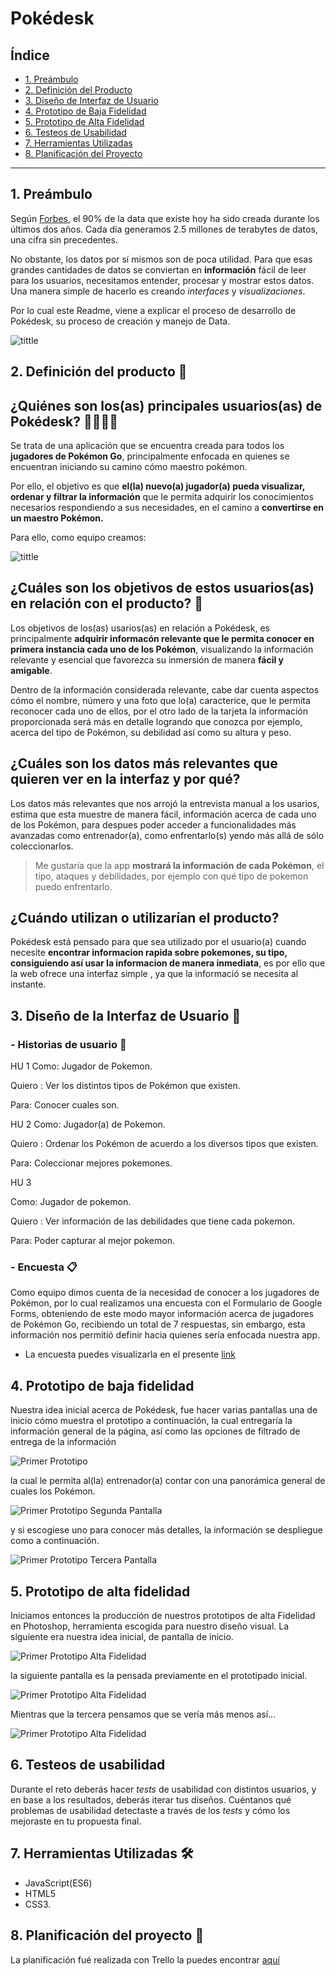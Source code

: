 # Pokédesk 


## Índice

* [1. Preámbulo](#1-preámbulo)
* [2. Definición del Producto](#2-definiresumen-del-proyecto)
* [3. Diseño de Interfaz de Usuario](#3diseño-de-Interfazdeusuario)
* [4. Prototipo de Baja Fidelidad](#4-Prototipo-de-baja-Fidelidad)
* [5. Prototipo de Alta Fidelidad](#5-prototipo-de-alta-fidelidad)
* [6. Testeos de Usabilidad](#6-testeos-de-usabilidad)
* [7. Herramientas Utilizadas](#7-Herramientas-utilizadas)
* [8. Planificación del Proyecto](#8-Planificación-del-proyecto)

***

## 1. Preámbulo

Según [Forbes](https://www.forbes.com/sites/bernardmarr/2018/05/21/how-much-data-do-we-create-every-day-the-mind-blowing-stats-everyone-should-read),
el 90% de la data que existe hoy ha sido creada durante los últimos dos años.
Cada día generamos 2.5 millones de terabytes de datos, una cifra sin precedentes.

No obstante, los datos por sí mismos son de poca utilidad. Para que esas
grandes cantidades de datos se conviertan en **información** fácil de leer para
los usuarios, necesitamos entender, procesar y mostrar estos datos. Una manera
simple de hacerlo es creando _interfaces_ y _visualizaciones_.

Por lo cual este Readme, viene a explicar el proceso de desarrollo de Pokédesk, su proceso de creación y manejo de Data.  

![tittle](README/INITIALDL.png)


## 2.  Definición del producto 📝

## ¿Quiénes son los(as) principales usuarios(as) de Pokédesk? 🙋‍♂🙋‍♀

Se trata de una aplicación que se encuentra creada para todos los **jugadores de Pokémon Go**, principalmente enfocada en quienes se encuentran iniciando su camino cómo maestro pokémon. 

Por ello, el objetivo es que **el(la) nuevo(a) jugador(a) pueda visualizar, ordenar y filtrar la información** que le permita adquirir los  conocimientos necesarios respondiendo a sus necesidades, en el camino a **convertirse en un maestro Pokémon.**  

Para ello, como equipo creamos:

![tittle](README/PokeDesk.PNG)

## ¿Cuáles son los objetivos de estos usuarios(as) en relación con el producto? 🎯

Los objetivos de los(as) usarios(as) en relación a Pokédesk, es principalmente **adquirir informacón relevante que le permita conocer en primera instancia cada uno de los Pokémon**, visualizando la información relevante y esencial que favorezca su inmersión de manera **fácil y amigable**.

Dentro de la información considerada relevante, cabe dar cuenta aspectos cómo el nombre, número y una foto que lo(a) caracterice, que le permita reconocer cada uno de ellos, por el otro lado de la tarjeta la información proporcionada será más en detalle logrando que  conozca por ejemplo, acerca del tipo de Pokémon, su debilidad así como su altura y peso. 

## ¿Cuáles son los datos más relevantes que quieren ver en la interfaz y por qué?

Los datos más relevantes que nos arrojó la entrevista manual a los usarios, estima que esta muestre de manera fácil, información acerca de cada uno de los Pokémon, para despues poder acceder a funcionalidades más avanzadas como entrenador(a), como enfrentarlo(s) yendo más allá de sólo coleccionarlos. 

>Me gustaría que la app **mostrará la información de cada Pokémon**, el tipo, ataques y debilidades, por ejemplo con qué tipo de pokemon puedo enfrentarlo.

## ¿Cuándo utilizan o utilizarían el producto?

Pokédesk está pensado para que sea utilizado por el usuario(a) cuando necesite **encontrar informacion rapida sobre pokemones, su tipo, consiguiendo así usar la informacion de manera inmediata**, es por ello que la web ofrece una interfaz simple , ya que la  informació se necesita al instante. 


## 3. Diseño de la Interfaz de Usuario 🎨


### -  Historias de usuario 🙎‍
HU 1
Como: Jugador de Pokemon.

Quiero : Ver los distintos tipos de Pokémon que existen.

Para: Conocer cuales son. 

HU 2 Como: Jugador(a) de Pokemon.

Quiero : Ordenar los Pokémon de acuerdo a los diversos tipos que existen.

Para: Coleccionar mejores pokemones.

HU 3

Como: Jugador de pokemon.

Quiero : Ver información de las debilidades que tiene cada pokemon.

Para: Poder capturar al  mejor pokemon. 

### -  Encuesta 📋

Como equipo dimos cuenta de la necesidad de conocer a los jugadores de Pokémon, por lo cual realizamos una encuesta con el Formulario de Google Forms, obteniendo de este modo mayor información acerca de  jugadores de Pokémon Go, recibiendo un total de 7 respuestas, sin embargo, esta información nos permitió definir hacia quienes sería enfocada nuestra app. 

- La encuesta puedes visualizarla en el presente [link](
https://docs.google.com/forms/d/1sHfFOX7TG0YXhbRd0OGOJTeIZ_eLUxvh_fMWAxE-4E4/edit?fbclid=IwAR17mLKkuWZyLtvFf_DHh8J2-3Xb1s739ySO0hETqFavXh4CzIpU1ZHc-90#responses)



## 4.  Prototipo de baja fidelidad

Nuestra idea inicial acerca de Pokédesk, fue hacer varias pantallas una de inicio cómo muestra el prototipo a continuación, la cual entregaría la información general de la página,  así como las opciones de filtrado de entrega de la información 

![Primer Prototipo](README/READMEPTB2.png)

la cual le permita al(la) entrenador(a)  contar con una panorámica general de cuales los Pokémon. 

![Primer Prototipo Segunda Pantalla](README/READMEPTB1.png)

y  si escogiese uno para conocer más detalles, la información se despliegue como a continuación. 

![Primer Prototipo Tercera Pantalla](README/READMEPTB3.png)

## 5. Prototipo de alta fidelidad

Iniciamos entonces la producción de nuestros prototipos de alta Fidelidad en Photoshop, herramienta escogida para nuestro diseño visual. 
La siguiente era nuestra idea inicial, de pantalla de inicio. 

![Primer Prototipo Alta Fidelidad](README/PAF1.png)

la siguiente pantalla es la pensada previamente en el prototipado inicial.

![Primer Prototipo Alta Fidelidad](README/PAF2.jpg)  

Mientras que la tercera pensamos que se vería más menos así...


![Primer Prototipo Alta Fidelidad](README/PAF3.jpg) 


## 6. Testeos de usabilidad


Durante el reto deberás hacer _tests_ de usabilidad con distintos usuarios, y
en base a los resultados, deberás iterar tus diseños. Cuéntanos
qué problemas de usabilidad detectaste a través de los _tests_ y cómo los
mejoraste en tu propuesta final.


## 7. Herramientas Utilizadas  🛠

- JavaScript(ES6)
- HTML5
- CSS3. 

## 8. Planificación del proyecto 📑

La planificación fué realizada con Trello la puedes encontrar 
[aquí](https://trello.com/b/C2b0pm4S/pokemongo)